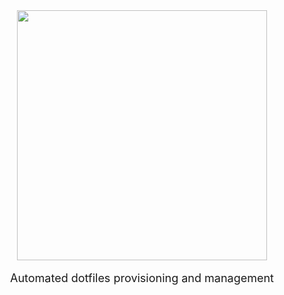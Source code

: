 <div align="center">
<img src="https://github.com/teaglebuilt/mydots/blob/main/docs/mydots.jpg" width="400" style="margin-bottom: 0;">
  <p style="margin-top: 1em; margin-bottom: 1em; font-size: large;">Automated dotfiles provisioning and management</p>
  <div>
</div>